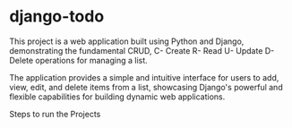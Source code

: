 # django-todo

This project is a web application built using Python and Django, demonstrating the fundamental CRUD,
  C- Create
  R- Read
  U- Update
  D- Delete
operations for managing a list.

 The application provides a simple and intuitive interface for users to add, view, edit, and delete items from a list, 
 showcasing Django's powerful and flexible capabilities for building dynamic web applications.


 Steps to run the Projects
 
